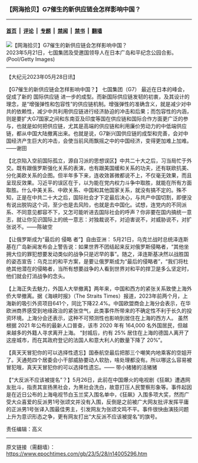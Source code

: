 ### 【网海拾贝】G7催生的新供应链会怎样影响中国？

---

#### [首页](../../../..?n14005296) &nbsp;|&nbsp; [评论](../../../../../epoch-comment?n14005296) &nbsp;|&nbsp; [专题](../../../../../epoch-special?n14005296) &nbsp;|&nbsp; [禁闻](../../../../../epoch-news?n14005296) &nbsp;|&nbsp; [禁书](../../../../../books?n14005296) &nbsp;|&nbsp; [翻墙](https://github.com/gfw-breaker/nogfw/blob/master/README.md?n14005296)


<div><img alt="【网海拾贝】G7催生的新供应链会怎样影响中国？" class="attachment-djy_600_400 size-djy_600_400 wp-post-image" src="https://i.epochtimes.com/assets/uploads/2023/05/id14005300-GettyImages-1256659883.jpeg"/>
<div class="caption">
 2023年5月21日，七国集团及受邀国领导人在日本广岛和平纪念公园合影。(Pool/Getty Images)
</div></div><hr/><div class="post_content" id="artbody" itemprop="articleBody">
 <!-- article content begin -->
 <p>
  【大纪元2023年05月28日讯】
 </p>
 <p>
  【G7催生的新供应链会怎样影响中国？】
  <ok href="https://www.epochtimes.com/gb/tag/%E4%B8%83%E5%9B%BD%E9%9B%86%E5%9B%A2%EF%BC%88g7%EF%BC%89.html">
   七国集团（G7）
  </ok>
  最近在日本的峰会，促成了新的
  <ok href="https://www.epochtimes.com/gb/tag/%E5%9B%BD%E9%99%85%E4%BE%9B%E5%BA%94%E9%93%BE.html">
   国际供应链
  </ok>
  进一步的成型。而新国际供应链发韧的初衷，及其设计的理念，是“增强弹性和包容性”的供应链机制。增强弹性的准确含义，就是减少对中共的依赖性，减少中共利用供应链进行经济胁迫的冲击和后果；而包容性的内涵，则是要扩大G7国家之间和东南亚及印度等国在供应链和国际合作方面更广泛的参与，也就是如何把供应链，尤其是高端的供应链和利用廉价劳动力的中低端供应链，都从中国大陆撤离出来。也就是说，G7新兴国供应链的成型和完善，会对中国经济产生巨大的冲击，会使当前风雨飘摇之中的中国经济，变得更加难上加难。——谢田
 </p>
 <p>
  【北京陷入空前国际孤立，源自习派的思想误区】中共二十大之后，习当局忙于外交。既有跟俄罗斯强化关系的表演，也有跟美国缓和关系的功夫，还有联欧抗美、分化美欧关系的企图。但半年多下来，连收效甚微都说不上，不仅毫无效果，而且呈现反效果。习近平的误区在于，以为能在党内权力斗争中取胜，就能在所有方面取胜。什么中美关系、中欧关系、中国和其他国家关系，就没有搞不定的。殊不知，正是在中共二十大之后，国际社会才下定最后决心，与共产中国切割，即便没有说出脱钩这个词，至少也是去风险，也就是去中国化。试想，连党内的不同派系、不同意见都容不下，又怎可能听进去国际社会的呼声？你非要在国内搞统一意志，就让你见识国际上的统一意志：对独裁说不，对迫害说不，对威胁说不，对扩张说不。——陈破空
 </p>
 <p>
  【让俄罗斯成为“最后的
  <ok href="https://www.epochtimes.com/gb/tag/%E4%BE%B5%E7%95%A5.html">
   侵略
  </ok>
  者”】自由亚洲： 5月21日，乌克兰战时总统泽连斯基在广岛新闻发布会上警告说：如果世界不团结起来反对俄罗斯侵略者，“其他坐拥大位的罪犯想要发动类似的战争只是迟早的事”。随之，泽连斯基决然以战胜国的姿态宣告：乌克兰的和平方案，是要让俄罗斯成为“最后的侵略者”，“我们将杜绝其他潜在的侵略者，当所有想要战争的人看到世界对和平的捍卫是多么坚定时，他们就会打消战争的念头。
 </p>
 <p>
  【上海正失去魅力，外国人大举撤离】两年来，中国和西方的紧张关系致使上海外侨大举撤离。据《海峡时报》（The Straits Times）报道，2023年前两个月，上海新的吸引外资项目641个，同比下降22.4%。中国欧盟商会上海分会表示，在华欧洲商界感受到地缘政治的紧张空气，此类事件所带来的不确定性不利于长久的投资环境。上海分会还表示，这种不可预测性也影响到居住在上海的西方人。 虽然根据 2021 年公布的最新人口普查，该市 2020 年有 164,000 名外国居民，但越来越多的外籍人寻求离开上海。 “封城后，约有 25% 居住在上海的德国人离开了这座城市，而在其政府登记的法国人和意大利人的数量下降了 20%”。
 </p>
 <p>
  【真天天冒犯你的可以选择性遗忘】国泰航空最后把那三个嘲笑内地乘客的空姐开了。天通苑四个居委会小干部威胁要动人软肋，啥处理都没有。所以哪这么容易被冒犯哦，真天天冒犯你的可以选择性遗忘。—— 带小猪猪的活猪猪
 </p>
 <p>
  【“大反派不应该被提名”？】5月26日，此前在中国爆火的电视剧《狂飙》遭遇网友批斗，指责其宣扬黑社会，为黑社会洗白，故意打压人民警察形象等。事件起因是在近日公布的上海电视节白玉兰奖入围名单中，《狂飙》入围多项大奖，然而广受大众喜爱的反派男1号张颂文并没有入围，反倒是之前被广大网友批评发挥平庸的正派男1号张译入围最佳男主，引发网友为张颂文鸣不平。事件很快由演技问题上升为意识形态之争，更有网友打出“大反派不应该被提名”的旗号。
 </p>
 <p>
  责任编辑：高义
 </p>
 <!-- article content end -->
 <div id="below_article_ad">
 </div>
</div>


---

原文链接（需翻墙）：https://www.epochtimes.com/gb/23/5/28/n14005296.htm
